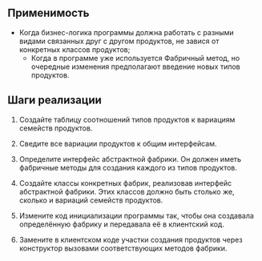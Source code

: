 ## Применимость
- Когда бизнес-логика программы должна работать с разными видами связанных друг 
  с другом продуктов, не завися от конкретных классов продуктов;
    - Когда в программе уже используется Фабричный метод, 
      но очередные изменения предполагают введение новых типов продуктов.
## Шаги реализации
1. Создайте таблицу соотношений типов продуктов к вариациям семейств продуктов.

2. Сведите все вариации продуктов к общим интерфейсам.

3. Определите интерфейс абстрактной фабрики. 
Он должен иметь фабричные методы для создания каждого из типов продуктов.

4. Создайте классы конкретных фабрик, реализовав интерфейс абстрактной фабрики. 
   Этих классов должно быть столько же, сколько и вариаций семейств продуктов.

5. Измените код инициализации программы так, чтобы она создавала определённую фабрику и передавала её в клиентский код.

6. Замените в клиентском коде участки создания продуктов через 
конструктор вызовами соответствующих методов фабрики.